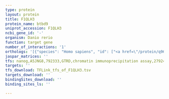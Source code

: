 ```yaml
---
type: protein
layout: protein
title: F1QLH3
protein_name: btbd9
uniprot_accession: F1QLH3
ncbi_gene_id: '-'
organism: Danio rerio
function: target gene
number_of_interactions: '1'
orthologs: '[{"species": "Homo sapiens", "id": ["<a href=\"/protein/q96q07\">Q96Q07</a>"]}, {"species": "Mus musculus", "id": ["<a href=\"/protein/q8c726\">Q8C726</a>"]}, {"species": "Rattus norvegicus", "id": ["<a href=\"/protein/q5pqr3\">Q5PQR3</a>"]}, {"species": "Drosophila melanogaster", "id": ["<a href=\"/protein/q9w2s3\">Q9W2S3</a>"]}, {"species": "Caenorhabditis elegans", "id": ["<a href=\"/protein/o16313\">O16313</a>"]}]'
jaspar_matrices: ''
tfs: nanog,A5JNG8,792333,GTRD,chromatin immunoprecipitation assay,27924024%5Buid%5D,No
targets: ''
tfs_download: TFLink_tfs_of_F1QLH3.tsv
targets_download: ''
bindingSites_download: ''
binding_sites_ls: ''

---
```

